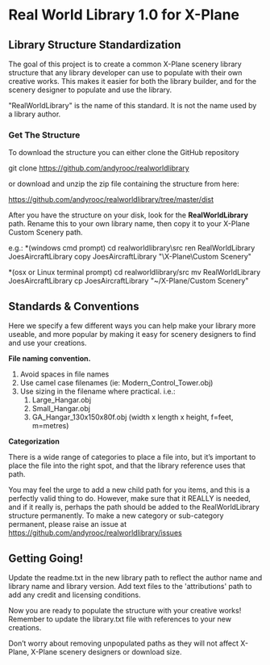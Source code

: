 # Real World Library 1.0 for X-Plane

## Library Structure Standardization

The goal of this project is to create a common X-Plane scenery library structure that any library developer can use to populate with their own creative works. This makes it easier for both the library builder, and for the scenery designer to populate and use the library.

"RealWorldLibrary" is the name of this standard. It is not the name used by a library author.

### Get The Structure

To download the structure you can either clone the GitHub repository 

git clone https://github.com/andyrooc/realworldlibrary

or download and unzip the zip file containing the structure from here:

https://github.com/andyrooc/realworldlibrary/tree/master/dist

After you have the structure on your disk, look for the **RealWorldLibrary** path. Rename this to your own library name, then copy it to your X-Plane Custom Scenery path.


e.g.:
*(windows cmd prompt)
cd realworldlibrary\src
ren RealWorldLibrary JoesAircraftLibrary
copy JoesAircraftLibrary "\X-Plane\Custom Scenery"

*(osx or Linux terminal prompt)
cd realworldlibrary/src
mv RealWorldLibrary JoesAircraftLibrary
cp JoesAircraftLibrary "~/X-Plane/Custom Scenery"

## Standards & Conventions

Here we specify a few different ways you can help make your library more useable, and more popular by making it easy for scenery designers to find and use your creations.

**File naming convention.**

1. Avoid spaces in file names
2. Use camel case filenames (ie: Modern_Control_Tower.obj)
3. Use sizing in the filename where practical. i.e.:
    1. Large_Hangar.obj
    2. Small_Hangar.obj
    3. GA_Hangar_130x150x80f.obj   (width x length x height, f=feet, m=metres)

**Categorization**

There is a wide range of categories to place a file into, but it’s important to place the file into the right spot, and that the library reference uses that path.

You may feel the urge to add a new child path for you items, and this is a perfectly valid thing to do. However, make sure that it REALLY is needed, and if it really is, perhaps the path should be added to the RealWorldLibrary structure permanently. To make a new category or sub-category permanent, please raise an issue at https://github.com/andyrooc/realworldlibrary/issues

## Getting Going!

Update the readme.txt in the new library path to reflect the author name and library name and library version.
Add text files to the 'attributions' path to add any credit and licensing conditions.

Now you are ready to populate the structure with your creative works! Remember to update the library.txt file with references to your new creations.

Don’t worry about removing unpopulated paths as they will not affect X-Plane, X-Plane scenery designers or download size.
